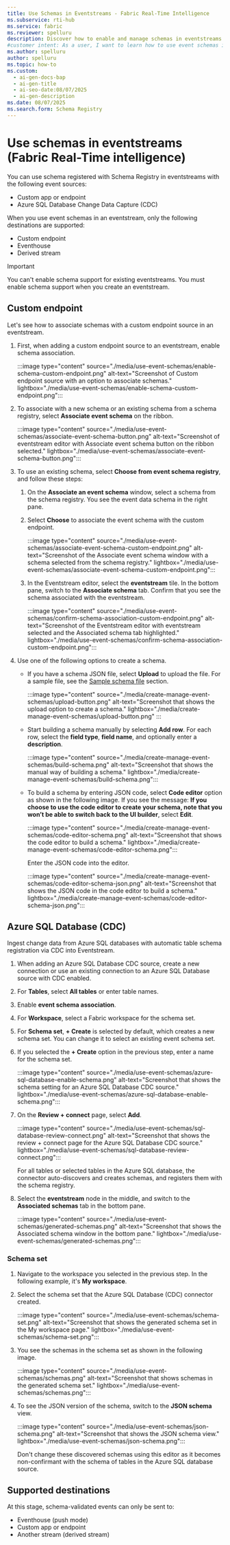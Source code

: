 ```yaml
---
title: Use Schemas in Eventstreams - Fabric Real-Time Intelligence
ms.subservice: rti-hub
ms.service: fabric
ms.reviewer: spelluru
description: Discover how to enable and manage schemas in eventstreams. Step-by-step guidance for custom endpoints, Azure SQL CDC, and schema-validated destinations.
#customer intent: As a user, I want to learn how to use event schemas in eventstreams in Real-Time Intelligence.
ms.author: spelluru
author: spelluru
ms.topic: how-to
ms.custom:
  - ai-gen-docs-bap
  - ai-gen-title
  - ai-seo-date:08/07/2025
  - ai-gen-description
ms.date: 08/07/2025
ms.search.form: Schema Registry
---
```



# Use schemas in eventstreams (Fabric Real-Time intelligence)

You can use schema registered with Schema Registry in eventstreams with the following event sources:

- Custom app or endpoint
- Azure SQL Database Change Data Capture (CDC)

When you use event schemas in an eventstream, only the following destinations are supported:

- Custom endpoint
- Eventhouse
- Derived stream

> [!IMPORTANT]
> You can't enable schema support for existing eventstreams. You must enable schema support when you create an eventstream.

## Custom endpoint

Let's see how to associate schemas with a custom endpoint source in an eventstream.

1. First, when adding a custom endpoint source to an eventstream, enable schema association.

    :::image type="content" source="./media/use-event-schemas/enable-schema-custom-endpoint.png" alt-text="Screenshot of Custom endpoint source with an option to associate schemas." lightbox="./media/use-event-schemas/enable-schema-custom-endpoint.png":::

1. To associate with a new schema or an existing schema from a schema registry, select **Associate event schema** on the ribbon.

    :::image type="content" source="./media/use-event-schemas/associate-event-schema-button.png" alt-text="Screenshot of eventstream editor with Associate event schema button on the ribbon selected." lightbox="./media/use-event-schemas/associate-event-schema-button.png":::
1. To use an existing schema, select **Choose from event schema registry**, and follow these steps:
    1. On the **Associate an event schema** window, select a schema from the schema registry. You see the event data schema in the right pane. 
    1. Select **Choose** to associate the event schema with the custom endpoint. 
    
        :::image type="content" source="./media/use-event-schemas/associate-event-schema-custom-endpoint.png" alt-text="Screenshot of the Associate event schema window with a schema selected from the schema registry." lightbox="./media/use-event-schemas/associate-event-schema-custom-endpoint.png":::
    1. In the Eventstream editor, select the **eventstream** tile. In the bottom pane, switch to the **Associate schema** tab. Confirm that you see the schema associated with the eventstream.
    
        :::image type="content" source="./media/use-event-schemas/confirm-schema-association-custom-endpoint.png" alt-text="Screenshot of the Eventstream editor with eventstream selected and the Associated schema tab highlighted." lightbox="./media/use-event-schemas/confirm-schema-association-custom-endpoint.png":::        
1. Use one of the following options to create a schema. 
    - If you have a schema JSON file, select **Upload** to upload the file. For a sample file, see the [Sample schema file](create-manage-event-schemas.md#download-an-event-schema) section. 

        :::image type="content" source="./media/create-manage-event-schemas/upload-button.png" alt-text="Screenshot that shows the upload option to create a schema." lightbox="./media/create-manage-event-schemas/upload-button.png" :::
    - Start building a schema manually by selecting **Add row**. For each row, select the **field type**, **field name**, and optionally enter a **description**. 
    
        :::image type="content" source="./media/create-manage-event-schemas/build-schema.png" alt-text="Screenshot that shows the manual way of building a schema." lightbox="./media/create-manage-event-schemas/build-schema.png":::            
    
    - To build a schema by entering JSON code, select **Code editor** option as shown in the following image. If you see the message: **If you choose to use the code editor to create your schema, note that you won’t be able to switch back to the UI builder**, select **Edit**. 

        :::image type="content" source="./media/create-manage-event-schemas/code-editor-schema.png" alt-text="Screenshot that shows the code editor to build a schema." lightbox="./media/create-manage-event-schemas/code-editor-schema.png":::   

        Enter the JSON code into the editor. 

        :::image type="content" source="./media/create-manage-event-schemas/code-editor-schema-json.png" alt-text="Screenshot that shows the JSON code in the code editor to build a schema." lightbox="./media/create-manage-event-schemas/code-editor-schema-json.png":::                    


## Azure SQL Database (CDC)

Ingest change data from Azure SQL databases with automatic table schema registration via CDC into Eventstream.

1. When adding an Azure SQL Database CDC source, create a new connection or use an existing connection to an Azure SQL Database source with CDC enabled.

1. For **Tables**, select **All tables** or enter table names.

1. Enable **event schema association**.

1. For **Workspace**, select a Fabric workspace for the schema set.

1. For **Schema set**, **+ Create** is selected by default, which creates a new schema set. You can change it to select an existing event schema set.

1. If you selected the **+ Create** option in the previous step, enter a name for the schema set.

    :::image type="content" source="./media/use-event-schemas/azure-sql-database-enable-schema.png" alt-text="Screenshot that shows the schema setting for an Azure SQL Database CDC source." lightbox="./media/use-event-schemas/azure-sql-database-enable-schema.png":::

1. On the **Review + connect** page, select **Add**.

    :::image type="content" source="./media/use-event-schemas/sql-database-review-connect.png" alt-text="Screenshot that shows the review + connect page for the Azure SQL Database CDC source." lightbox="./media/use-event-schemas/sql-database-review-connect.png":::

    For all tables or selected tables in the Azure SQL database, the connector auto-discovers and creates schemas, and registers them with the schema registry.

1. Select the **eventstream** node in the middle, and switch to the **Associated schemas** tab in the bottom pane. 

    :::image type="content" source="./media/use-event-schemas/generated-schemas.png" alt-text="Screenshot that shows the Associated schema window in the bottom pane." lightbox="./media/use-event-schemas/generated-schemas.png":::

### Schema set

1. Navigate to the workspace you selected in the previous step. In the following example, it's **My workspace**.

1. Select the schema set that the Azure SQL Database (CDC) connector created.

    :::image type="content" source="./media/use-event-schemas/schema-set.png" alt-text="Screenshot that shows the generated schema set in the My workspace page." lightbox="./media/use-event-schemas/schema-set.png":::

1. You see the schemas in the schema set as shown in the following image.

    :::image type="content" source="./media/use-event-schemas/schemas.png" alt-text="Screenshot that shows schemas in the generated schema set." lightbox="./media/use-event-schemas/schemas.png":::

1. To see the JSON version of the schema, switch to the **JSON schema** view.

    :::image type="content" source="./media/use-event-schemas/json-schema.png" alt-text="Screenshot that shows the JSON schema view." lightbox="./media/use-event-schemas/json-schema.png":::

    Don't change these discovered schemas using this editor as it becomes non-confirmant with the schema of tables in the Azure SQL database source.


## Supported destinations

At this stage, schema-validated events can only be sent to:

- Eventhouse (push mode)
- Custom app or endpoint
- Another stream (derived stream)


